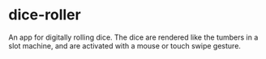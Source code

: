 # dice-roller

An app for digitally rolling dice. The dice are rendered like the tumbers in a slot machine, and are activated with a mouse or touch swipe gesture.
